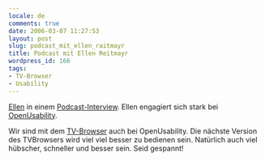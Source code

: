```yaml
---
locale: de
comments: true
date: 2006-03-07 11:27:53
layout: post
slug: podcast_mit_ellen_raitmayr
title: Podcast mit Ellen Reitmayr
wordpress_id: 166
tags:
- TV-Browser
- Usability
---
```


[Ellen](http://ellen.reitmayr.net/) in einem
[Podcast-Interview](http://www.netzpolitik.org/2006/podcasting-ellen-reitmayr-von-openusability/).
Ellen engagiert sich stark bei [OpenUsability](http://openusability.org). 

Wir sind mit dem [TV-Browser](http://tvbrowser.org) auch bei OpenUsability. Die
nächste Version des TVBrowsers wird viel viel besser zu bedienen sein.
Natürlich auch viel hübscher, schneller und besser sein. Seid gespannt!
